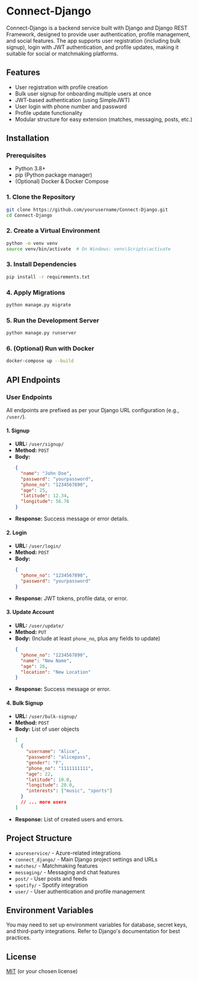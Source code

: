 # Connect-Django

Connect-Django is a backend service built with Django and Django REST Framework, designed to provide user authentication, profile management, and social features. The app supports user registration (including bulk signup), login with JWT authentication, and profile updates, making it suitable for social or matchmaking platforms.

## Features

- User registration with profile creation
- Bulk user signup for onboarding multiple users at once
- JWT-based authentication (using SimpleJWT)
- User login with phone number and password
- Profile update functionality
- Modular structure for easy extension (matches, messaging, posts, etc.)

## Installation

### Prerequisites

- Python 3.8+
- pip (Python package manager)
- (Optional) Docker & Docker Compose

### 1. Clone the Repository

```bash
git clone https://github.com/yourusername/Connect-Django.git
cd Connect-Django
```

### 2. Create a Virtual Environment

```bash
python -m venv venv
source venv/bin/activate  # On Windows: venv\Scripts\activate
```

### 3. Install Dependencies

```bash
pip install -r requirements.txt
```

### 4. Apply Migrations

```bash
python manage.py migrate
```

### 5. Run the Development Server

```bash
python manage.py runserver
```

### 6. (Optional) Run with Docker

```bash
docker-compose up --build
```

## API Endpoints

### User Endpoints

All endpoints are prefixed as per your Django URL configuration (e.g., `/user/`).

#### 1. Signup

- **URL:** `/user/signup/`
- **Method:** `POST`
- **Body:**
  ```json
  {
    "name": "John Doe",
    "password": "yourpassword",
    "phone_no": "1234567890",
    "age": 25,
    "latitude": 12.34,
    "longitude": 56.78
  }
  ```
- **Response:** Success message or error details.

#### 2. Login

- **URL:** `/user/login/`
- **Method:** `POST`
- **Body:**
  ```json
  {
    "phone_no": "1234567890",
    "password": "yourpassword"
  }
  ```
- **Response:** JWT tokens, profile data, or error.

#### 3. Update Account

- **URL:** `/user/update/`
- **Method:** `PUT`
- **Body:** (Include at least `phone_no`, plus any fields to update)
  ```json
  {
    "phone_no": "1234567890",
    "name": "New Name",
    "age": 26,
    "location": "New Location"
  }
  ```
- **Response:** Success message or error.

#### 4. Bulk Signup

- **URL:** `/user/bulk-signup/`
- **Method:** `POST`
- **Body:** List of user objects
  ```json
  [
    {
      "username": "Alice",
      "password": "alicepass",
      "gender": "F",
      "phone_no": "1111111111",
      "age": 22,
      "latitude": 10.0,
      "longitude": 20.0,
      "interests": ["music", "sports"]
    }
    // ... more users
  ]
  ```
- **Response:** List of created users and errors.

## Project Structure

- `azureservice/` - Azure-related integrations
- `connect_django/` - Main Django project settings and URLs
- `matches/` - Matchmaking features
- `messaging/` - Messaging and chat features
- `post/` - User posts and feeds
- `spotify/` - Spotify integration
- `user/` - User authentication and profile management

## Environment Variables

You may need to set up environment variables for database, secret keys, and third-party integrations. Refer to Django's documentation for best practices.

## License

[MIT](LICENSE) (or your chosen license)
